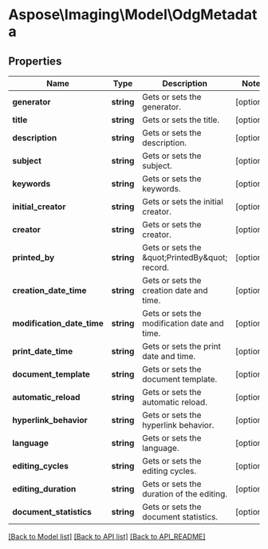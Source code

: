 # Aspose\Imaging\Model\OdgMetadata

## Properties
Name | Type | Description | Notes
------------ | ------------- | ------------- | -------------
**generator** | **string** | Gets or sets the generator. | [optional] 
**title** | **string** | Gets or sets the title. | [optional] 
**description** | **string** | Gets or sets the description. | [optional] 
**subject** | **string** | Gets or sets the subject. | [optional] 
**keywords** | **string** | Gets or sets the keywords. | [optional] 
**initial_creator** | **string** | Gets or sets the initial creator. | [optional] 
**creator** | **string** | Gets or sets the creator. | [optional] 
**printed_by** | **string** | Gets or sets the \&quot;PrintedBy\&quot; record. | [optional] 
**creation_date_time** | **string** | Gets or sets the creation date and time. | [optional] 
**modification_date_time** | **string** | Gets or sets the modification date and time. | [optional] 
**print_date_time** | **string** | Gets or sets the print date and time. | [optional] 
**document_template** | **string** | Gets or sets the document template. | [optional] 
**automatic_reload** | **string** | Gets or sets the automatic reload. | [optional] 
**hyperlink_behavior** | **string** | Gets or sets the hyperlink behavior. | [optional] 
**language** | **string** | Gets or sets the language. | [optional] 
**editing_cycles** | **string** | Gets or sets the editing cycles. | [optional] 
**editing_duration** | **string** | Gets or sets the duration of the editing. | [optional] 
**document_statistics** | **string** | Gets or sets the document statistics. | [optional] 

[[Back to Model list]](API_README.md#documentation-for-models) [[Back to API list]](API_README.md#documentation-for-api-endpoints) [[Back to API_README]](API_README.md)

